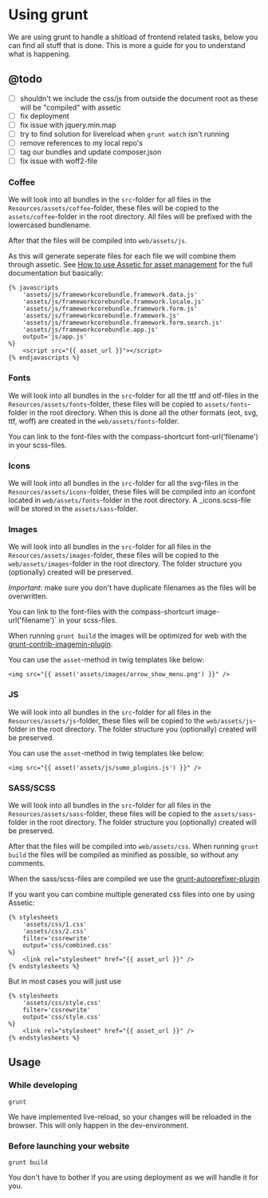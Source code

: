 # Using grunt

We are using grunt to handle a shitload of frontend related tasks, below you 
can find all stuff that is done. This is more a guide for you to understand 
what is happening.


## @todo

* [ ] shouldn't we include the css/js from outside the document root as these 
    will be "compiled" with assetic
* [ ] fix deployment
* [ ] fix issue with jquery.min.map
* [ ] try to find solution for livereload when `grunt watch` isn't running
* [ ] remove references to my local repo's
* [ ] tag our bundles and update composer.json
* [ ] fix issue with woff2-file

### Coffee

We will look into all bundles in the `src`-folder for all files in the 
`Resources/assets/coffee`-folder, these files will be copied to the 
`assets/coffee`-folder in the root directory. All files will be prefixed with 
the lowercased bundlename.

After that the files will be compiled into `web/assets/js`.

As this will generate seperate files for each file we will combine them through
assetic. See [How to use Assetic for asset management](http://symfony.com/doc/current/cookbook/assetic/asset_management.html)
for the full documentation but basically:

    {% javascripts
        'assets/js/frameworkcorebundle.framework.data.js'
        'assets/js/frameworkcorebundle.framework.locale.js'
        'assets/js/frameworkcorebundle.framework.form.js'
        'assets/js/frameworkcorebundle.framework.js'
        'assets/js/frameworkcorebundle.framework.form.search.js'
        'assets/js/frameworkcorebundle.app.js'
        output='js/app.js'
    %}
        <script src="{{ asset_url }}"></script>
    {% endjavascripts %}


### Fonts

We will look into all bundles in the `src`-folder for all the ttf and otf-files
in the `Resources/assets/fonts`-folder, these files will be copied to 
`assets/fonts`-folder in the root directory. When this is done all the other 
formats (eot, svg, ttf, woff) are created in the `web/assets/fonts`-folder.

You can link to the font-files with the compass-shortcurt font-url('filename') 
in your scss-files.


### Icons

We will look into all bundles in the `src`-folder for all the svg-files in the 
`Resources/assets/icons`-folder, these files will be compiled into an iconfont 
located in `web/assets/fonts`-folder in the root directory. A _icons.scss-file 
will be stored in the `assets/sass`-folder.


### Images

We will look into all bundles in the `src`-folder for all files in the 
`Resources/assets/images`-folder, these files will be copied to the 
`web/assets/images`-folder in the root directory. The folder structure you 
(optionally) created will be preserved. 

*Important*: make sure you don't have duplicate filenames as the files will be 
overwritten.

You can link to the font-files with the compass-shortcurt image-url('filename')`
in your scss-files.

When running `grunt build` the images will be optimized for web with the 
[grunt-contrib-imagemin-plugin](https://www.npmjs.com/package/grunt-contrib-imagemin).

You can use the `asset`-method in twig templates like below:

    <img src="{{ asset('assets/images/arrow_show_menu.png') }}" />


### JS

We will look into all bundles in the `src`-folder for all files in the 
`Resources/assets/js`-folder, these files will be copied to the 
`web/assets/js`-folder in the root directory. The folder structure you 
(optionally) created will be preserved.

You can use the `asset`-method in twig templates like below:

    <img src="{{ asset('assets/js/sumo_plugins.js') }}" />


### SASS/SCSS

We will look into all bundles in the `src`-folder for all files in the 
`Resources/assets/sass`-folder, these files will be copied to the 
`assets/sass`-folder in the root directory. The folder structure you 
(optionally) created will be preserved.

After that the files will be compiled into `web/assets/css`. When running 
`grunt build` the files will be compiled as minified as possible, so without 
any comments.

When the sass/scss-files are compiled we use the 
[grunt-autoprefixer-plugin](https://www.npmjs.com/package/grunt-autoprefixer)

If you want you can combine multiple generated css files into one by using 
Assetic:

    {% stylesheets
        'assets/css/1.css'
        'assets/css/2.css'
        filter='cssrewrite'
        output='css/combined.css'
    %}
        <link rel="stylesheet" href="{{ asset_url }}" />
    {% endstylesheets %}

But in most cases you will just use

    {% stylesheets
        'assets/css/style.css'
        filter='cssrewrite'
        output='css/style.css'
    %}
        <link rel="stylesheet" href="{{ asset_url }}" />
    {% endstylesheets %}


## Usage

### While developing

    grunt
    
We have implemented live-reload, so your changes will be reloaded in the 
browser. This will only happen in the dev-environment.


### Before launching your website

    grunt build
    
You don't have to bother if you are using deployment as we will handle it for 
you.

